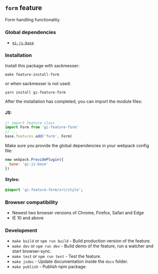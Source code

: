 ## `form` feature

Form handling functionality.

### Global dependencies

* [`gi-js-base`](https://github.com/Goldinteractive/js-base)

### Installation

Install this package with sackmesser:

    make feature-install-form

or when sackmesser is not used:

    yarn install gi-feature-form

After the installation has completed, you can import the module files:

#### JS:

```javascript
// import feature class
import Form from 'gi-feature-form'
// ...
base.features.add('form', Form)
```

Make sure you provide the global dependencies in your webpack config file:

```javascript
new webpack.ProvidePlugin({
  base: 'gi-js-base'
})
```

#### Styles:

```sass
@import 'gi-feature-form/src/style';
```

### Browser compatibility

* Newest two browser versions of Chrome, Firefox, Safari and Edge
* IE 10 and above

### Development

* `make build` or `npm run build` - Build production version of the feature.
* `make dev` or `npm run dev` - Build demo of the feature, run a watcher and start browser-sync.
* `make test` or `npm run test` - Test the feature.
* `make jsdoc` - Update documentation inside the `docs` folder.
* `make publish` - Publish npm package.
